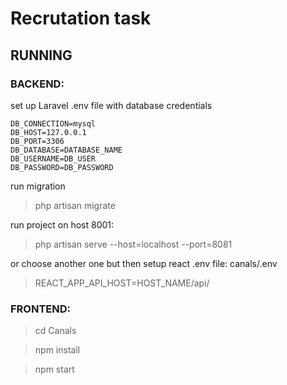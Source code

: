 # Recrutation task

## RUNNING

### BACKEND:

set up Laravel .env file with database credentials

```
DB_CONNECTION=mysql
DB_HOST=127.0.0.1
DB_PORT=3306
DB_DATABASE=DATABASE_NAME
DB_USERNAME=DB_USER
DB_PASSWORD=DB_PASSWORD

```


run migration
> php artisan migrate


run project on host 8001:
> php artisan serve --host=localhost --port=8081

or choose another one but then setup react .env file: canals/.env
> REACT_APP_API_HOST=HOST_NAME/api/



### FRONTEND:

> cd Canals

> npm install

> npm start
